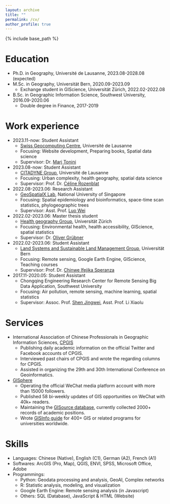 ```yaml
---
layout: archive
title: ""
permalink: /cv/
author_profile: true
---
```


{% include base_path %}

Education
======
* Ph.D. in Geography, Université de Lausanne, 2023.08-2028.08 (expected)
* M.Sc. in Geography, Universität Bern, 2020.09-2023.09
    * Exchange student in GIScience, Universität Zürich, 2022.02-2022.08
* B.Sc. in Geographic Information Science, Southwest University, 2016.09-2020.06
    * Double degree in Finance, 2017-2019

Work experience
======
* 2023.11-now: Student Assistant
  * [Swiss Geocomputing Centre](https://wp.unil.ch/geocomputing/), Université de Lausanne
  * Focusing: Website development, Preparing books, Spatial data science
  * Supervisor: Dr. [Marj Tonini](https://applicationspub.unil.ch/interpub/noauth/php/Un/UnPers.php?PerNum=1034786&menu=coord&LanCode=8)
* 2023.08-now: Student Assistant
  * [CITADYNE Group](https://wp.unil.ch/citadyne-news/), Université de Lausanne
  * Focusing: Urban complexity, health geography, spatial data science
  * Supervisor: Prof. Dr. [Céline Rozenblat](https://applicationspub.unil.ch/interpub/noauth/php/Un/UnPers.php?PerNum=1048878&LanCode=8)
* 2022.08-2023.06: Research Assistant
  * [GeoSpatialX Lab](https://blog.nus.edu.sg/geospatialx/), National University of Singapore
  * Focusing: Spatial epidemiology and bioinformatics, space-time scan statistics, phylogeographic trees
  * Supervisor: Asst. Prof. [Luo Wei](https://profile.nus.edu.sg/fass/geowl/)
* 2022.02-2023.06: Master thesis student
  * [Health geography Group](http://healthgeography.mystrikingly.com/), Universität Zürich
  * Focusing: Environmental health, health accessibility, GIScience, spatial statistics
  * Supervisor: Dr. [Oliver Grübner](https://www.geo.uzh.ch/en/department/Staff/olivergruebner)
* 2022.02-2023.06: Student Assistant
  * [Land Systems and Sustainable Land Management Group](https://www.geography.unibe.ch/research/land_systems_and_sustainable_land_management_group/index_eng.html), Universität Bern
  * Focusing: Remote sensing, Google Earth Engine, GIScience, Teaching courses
  * Supervisor: Prof. Dr. [Chinwe Ifejika Speranza](https://www.geography.unibe.ch/about_us/staff/prof_dr_ifejika_speranza_chinwe/index_eng.html)
* 2017.11-2020.05: Student Assistant
  * Chongqing Engineering Research Center for Remote Sensing Big Data Application, Southwest University
  * Focusing: Air pollution, remote sensing, machine learning, spatial statistics
  * Supervisor: Assoc. Prof. [Shen Jingwei](http://geography.swu.edu.cn/info/1104/2208.htm), Asst. Prof. Li Xiaolu

Services
======
* International Association of Chinese Professionals in Geographic Information Sciences, [CPGIS](https://www.cpgis.org/)
  * Publishing daily academic information on the official Twitter and Facebook accounts of CPGIS.
  * Interviewed past chairs of CPGIS and wrote the regarding columns for CPGIS.
  * Assisted in organizing the 29th and 30th International Conference on Geoinformatics.
* [GISphere](https://gisphere.info/)
  * Operating the official WeChat media platform account with more than 15000 followers.
  * Published 58 bi-weekly updates of GIS opportunities on WeChat with 40k+ readers.
  * Maintaining the [GISource database](https://gisphere.info/postList?type=academic), currently collected 2000+ records of academic positions.
  * Wrote [GISInfo guide](https://gisphere.info/uniInfo) for 400+ GIS or related programs for universities worldwide.

Skills
======
* Languages: Chinese (Native), English (C1), German (A2), French (A1)
* Softwares: ArcGIS (Pro, Map), QGIS, ENVI, SPSS, Microsoft Office, Adobe
* Programmings:
  * Python: Geodata processing and analysis, GeoAI, Complex networks
  * R: Statistic analysis, modeling, and visualization
  * Google Earth Engine: Remote sensing analysis (in Javascript) 
  * Others: SQL (Database), JavaScript & HTML (Website)
